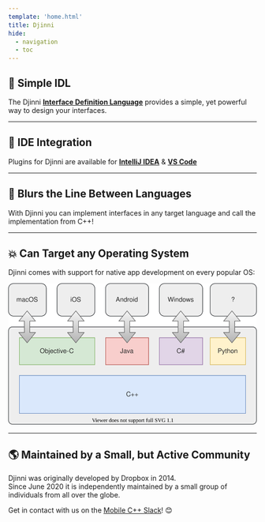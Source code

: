 ```yaml
---
template: 'home.html'
title: Djinni
hide:
  - navigation
  - toc
---
```



## :clap: Simple IDL

The Djinni [**Interface Definition Language**](djinni-generator/idl.md) provides a simple, yet powerful way to design your interfaces.

---

## :electric_plug: IDE Integration

Plugins for Djinni are available for [**IntelliJ IDEA**](djinni-intellij-plugin/index.md) & [**VS Code**](vscode-djinni/index.md)

---

## :rocket: Blurs the Line Between Languages

With Djinni you can implement interfaces in any target language and call the implementation from C++!


---

## :boom: Can Target any Operating System

Djinni comes with support for native app development on every popular OS:

![Djinni architecture](assets/overview.drawio.svg)

---

## :earth_americas: Maintained by a Small, but Active Community

Djinni was originally developed by Dropbox in 2014.<br>
Since June 2020 it is independently maintained by a small group of individuals from all over the globe.

Get in contact with us on the [Mobile C++ Slack](https://mobilecpp.slack.com/)! :blush:

<br>
<br>
